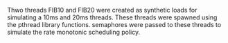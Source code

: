 Thwo threads FIB10 and FIB20 were created as synthetic loads for simulating a 10ms and 20ms threads.
These threads were spawned using the pthread library functions. semaphores were passed to these threads
to simulate the rate monotonic scheduling policy.
